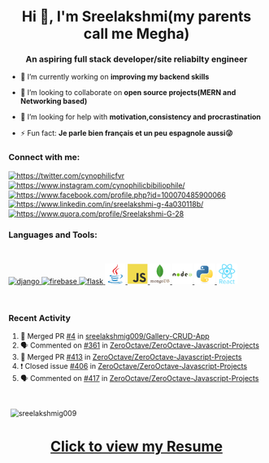 <h1 align="center">Hi 👋, I'm Sreelakshmi(my parents call me Megha)</h1>
<h3 align="center">An aspiring full stack developer/site reliabilty engineer</h3>

- 🔭 I’m currently working on **improving my backend skills**

- 👯 I’m looking to collaborate on **open source projects(MERN and Networking based)**

- 🤝 I’m looking for help with **motivation,consistency and procrastination**

- ⚡ Fun fact: **Je parle bien français et un peu espagnole aussi😜**

<h3 align="left">Connect with me:</h3>
<p align="left">
<a href="https://twitter.com/cynophilicfvr" target="blank"><img align="center" src="https://raw.githubusercontent.com/rahuldkjain/github-profile-readme-generator/master/src/images/icons/Social/twitter.svg" alt="https://twitter.com/cynophilicfvr" height="30" width="40" /></a>
<a href="https://www.instagram.com/cynophilicbibiliophile/" target="blank"><img align="center" src="https://raw.githubusercontent.com/rahuldkjain/github-profile-readme-generator/master/src/images/icons/Social/instagram.svg" alt="https://www.instagram.com/cynophilicbibiliophile/" height="30" width="40" /></a>
<a href="https://www.facebook.com/profile.php?id=100070485900066" target="blank"><img align="center" src="https://raw.githubusercontent.com/rahuldkjain/github-profile-readme-generator/master/src/images/icons/Social/facebook-alt.svg" alt="https://www.facebook.com/profile.php?id=100070485900066" height="30" width="40" /></a>
<a href="https://www.linkedin.com/in/sreelakshmi-g-4a030118b/" target="blank"><img align="center" src="https://raw.githubusercontent.com/rahuldkjain/github-profile-readme-generator/master/src/images/icons/Social/linked-in-alt.svg" alt="https://www.linkedin.com/in/sreelakshmi-g-4a030118b/" height="30" width="40" /></a>
<a href="https://www.quora.com/profile/Sreelakshmi-G-28" target="blank"><img align="center" src="https://cdn-icons-png.flaticon.com/512/174/174865.png" alt="https://www.quora.com/profile/Sreelakshmi-G-28" height="30" width="40" /></a>


</p>

<h3 align="left">Languages and Tools:</h3>
<br>
<p align="left"> <a href="https://www.djangoproject.com/" target="_blank" rel="noreferrer"> <img src="https://github.com/rahuldkjain/github-profile-readme-generator/blob/master/src/images/icons/Framework/django.svg" alt="django" width="40" height="40"/> </a> <a href="https://firebase.google.com/" target="_blank" rel="noreferrer"> <img src="https://www.vectorlogo.zone/logos/firebase/firebase-icon.svg" alt="firebase" width="40" height="40"/> </a> <a href="https://flask.palletsprojects.com/" target="_blank" rel="noreferrer"> <img src="https://www.vectorlogo.zone/logos/pocoo_flask/pocoo_flask-icon.svg" alt="flask" width="40" height="40"/> </a> <a href="https://www.java.com" target="_blank" rel="noreferrer"> <img src="https://raw.githubusercontent.com/devicons/devicon/master/icons/java/java-original.svg" alt="java" width="40" height="40"/> </a> <a href="https://developer.mozilla.org/en-US/docs/Web/JavaScript" target="_blank" rel="noreferrer"> <img src="https://raw.githubusercontent.com/devicons/devicon/master/icons/javascript/javascript-original.svg" alt="javascript" width="40" height="40"/> </a> <a href="https://www.mongodb.com/" target="_blank" rel="noreferrer"> <img src="https://raw.githubusercontent.com/devicons/devicon/master/icons/mongodb/mongodb-original-wordmark.svg" alt="mongodb" width="40" height="40"/> </a> <a href="https://nodejs.org" target="_blank" rel="noreferrer"> <img src="https://raw.githubusercontent.com/devicons/devicon/master/icons/nodejs/nodejs-original-wordmark.svg" alt="nodejs" width="40" height="40"/> </a> <a href="https://www.python.org" target="_blank" rel="noreferrer"> <img src="https://raw.githubusercontent.com/devicons/devicon/master/icons/python/python-original.svg" alt="python" width="40" height="40"/> </a> <a href="https://reactjs.org/" target="_blank" rel="noreferrer"> <img src="https://raw.githubusercontent.com/devicons/devicon/master/icons/react/react-original-wordmark.svg" alt="react" width="40" height="40"/> </a> </p>
<br>

### Recent Activity

<!--START_SECTION:activity-->
1. 🎉 Merged PR [#4](https://github.com/sreelakshmig009/Gallery-CRUD-App/pull/4) in [sreelakshmig009/Gallery-CRUD-App](https://github.com/sreelakshmig009/Gallery-CRUD-App)
2. 🗣 Commented on [#361](https://github.com/ZeroOctave/ZeroOctave-Javascript-Projects/issues/361) in [ZeroOctave/ZeroOctave-Javascript-Projects](https://github.com/ZeroOctave/ZeroOctave-Javascript-Projects)
3. 🎉 Merged PR [#413](https://github.com/ZeroOctave/ZeroOctave-Javascript-Projects/pull/413) in [ZeroOctave/ZeroOctave-Javascript-Projects](https://github.com/ZeroOctave/ZeroOctave-Javascript-Projects)
4. ❗️ Closed issue [#406](https://github.com/ZeroOctave/ZeroOctave-Javascript-Projects/issues/406) in [ZeroOctave/ZeroOctave-Javascript-Projects](https://github.com/ZeroOctave/ZeroOctave-Javascript-Projects)
5. 🗣 Commented on [#417](https://github.com/ZeroOctave/ZeroOctave-Javascript-Projects/issues/417) in [ZeroOctave/ZeroOctave-Javascript-Projects](https://github.com/ZeroOctave/ZeroOctave-Javascript-Projects)
<!--END_SECTION:activity-->


<br>
<p>&nbsp;<img align="center" src="https://github-readme-stats.vercel.app/api?username=sreelakshmig009&show_icons=true&locale=en" alt="sreelakshmig009" /></p>
<h1 align="center"><a href = "https://sreelakshmig009.github.io/Resume-G-Sreelakshmi/Resume-G%20Sreelakshmi.pdf">Click to view my Resume</a></h1>



